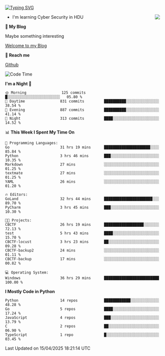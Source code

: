 [![Typing SVG](https://readme-typing-svg.herokuapp.com?font=Fira+Code&pause=1000&random=false&width=450&height=60&lines=Hello+%F0%9F%91%8B%F0%9F%8F%BB;I'm+JBNRZ)](https://git.io/typing-svg)

<a href="#">
  <img align="right" src="https://github-readme-stats.vercel.app/api?username=JBNRZ&show_icons=true&bg_color=15,f2f7fd,E0EAFC" />
</a>

- I'm learning Cyber Security in HDU

 **🌱 My Blog**

Maybe something interesting

[Welcome to my Blog](https://jbnrz.com.cn/)

 **💬 Reach me** 

[Github](https://github.com/JBNRZ)


<!--START_SECTION:waka-->
![Code Time](http://img.shields.io/badge/Code%20Time-1%2C149%20hrs%2045%20mins-blue)

**I'm a Night 🦉** 

```text
🌞 Morning                125 commits         █░░░░░░░░░░░░░░░░░░░░░░░░   05.80 % 
🌆 Daytime                831 commits         ██████████░░░░░░░░░░░░░░░   38.54 % 
🌃 Evening                887 commits         ██████████░░░░░░░░░░░░░░░   41.14 % 
🌙 Night                  313 commits         ████░░░░░░░░░░░░░░░░░░░░░   14.52 % 
```


📊 **This Week I Spent My Time On** 

```text
💬 Programming Languages: 
Go                       31 hrs 19 mins      █████████████████████░░░░   85.84 % 
Python                   3 hrs 46 mins       ███░░░░░░░░░░░░░░░░░░░░░░   10.35 % 
Markdown                 27 mins             ░░░░░░░░░░░░░░░░░░░░░░░░░   01.25 % 
textmate                 27 mins             ░░░░░░░░░░░░░░░░░░░░░░░░░   01.25 % 
YAML                     26 mins             ░░░░░░░░░░░░░░░░░░░░░░░░░   01.20 % 

🔥 Editors: 
GoLand                   32 hrs 44 mins      ██████████████████████░░░   89.70 % 
PyCharm                  3 hrs 45 mins       ███░░░░░░░░░░░░░░░░░░░░░░   10.30 % 

🐱‍💻 Projects: 
CBCTF                    26 hrs 19 mins      ██████████████████░░░░░░░   72.13 % 
test                     5 hrs 43 mins       ████░░░░░░░░░░░░░░░░░░░░░   15.70 % 
CBCTF-locust             3 hrs 23 mins       ██░░░░░░░░░░░░░░░░░░░░░░░   09.28 % 
CBCTF-backup2            24 mins             ░░░░░░░░░░░░░░░░░░░░░░░░░   01.11 % 
CBCTF-backup             17 mins             ░░░░░░░░░░░░░░░░░░░░░░░░░   00.82 % 

💻 Operating System: 
Windows                  36 hrs 29 mins      █████████████████████████   100.00 % 
```

**I Mostly Code in Python** 

```text
Python                   14 repos            ████████████░░░░░░░░░░░░░   48.28 % 
Go                       5 repos             ████░░░░░░░░░░░░░░░░░░░░░   17.24 % 
JavaScript               4 repos             ███░░░░░░░░░░░░░░░░░░░░░░   13.79 % 
C                        2 repos             ██░░░░░░░░░░░░░░░░░░░░░░░   06.90 % 
TypeScript               1 repo              █░░░░░░░░░░░░░░░░░░░░░░░░   03.45 % 
```




 Last Updated on 15/04/2025 18:21:14 UTC
<!--END_SECTION:waka-->
